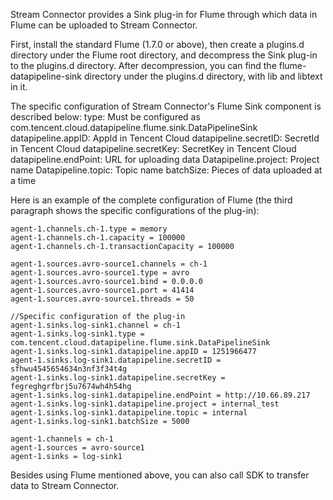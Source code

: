 Stream Connector provides a Sink plug-in for Flume through which data in Flume can be uploaded to Stream Connector. 

First, install the standard Flume (1.7.0 or above), then create a plugins.d directory under the Flume root directory, and decompress the Sink plug-in to the plugins.d directory. After decompression, you can find the flume-datapipeline-sink directory under the plugins.d directory, with lib and libtext in it.

The specific configuration of Stream Connector's Flume Sink component is described below:
type: Must be configured as  com.tencent.cloud.datapipeline.flume.sink.DataPipelineSink
datapipeline.appID: AppId in Tencent Cloud
datapipeline.secretID: SecretId in Tencent Cloud
datapipeline.secretKey: SecretKey in Tencent Cloud
datapipeline.endPoint: URL for uploading data
Datapipeline.project: Project name
Datapipeline.topic: Topic name
batchSize: Pieces of data uploaded at a time

Here is an example of the complete configuration of Flume (the third paragraph shows the specific configurations of the plug-in):
```
agent-1.channels.ch-1.type = memory
agent-1.channels.ch-1.capacity = 100000
agent-1.channels.ch-1.transactionCapacity = 100000
	
agent-1.sources.avro-source1.channels = ch-1
agent-1.sources.avro-source1.type = avro
agent-1.sources.avro-source1.bind = 0.0.0.0
agent-1.sources.avro-source1.port = 41414
agent-1.sources.avro-source1.threads = 50

//Specific configuration of the plug-in
agent-1.sinks.log-sink1.channel = ch-1
agent-1.sinks.log-sink1.type = com.tencent.cloud.datapipeline.flume.sink.DataPipelineSink
agent-1.sinks.log-sink1.datapipeline.appID = 1251966477
agent-1.sinks.log-sink1.datapipeline.secretID = sfhwu4545654634n3nf3f34t4g
agent-1.sinks.log-sink1.datapipeline.secretKey = fegreghgrfbrj5u7674wh4h54hg
agent-1.sinks.log-sink1.datapipeline.endPoint = http://10.66.89.217
agent-1.sinks.log-sink1.datapipeline.project = internal_test
agent-1.sinks.log-sink1.datapipeline.topic = internal
agent-1.sinks.log-sink1.batchSize = 5000
  
agent-1.channels = ch-1
agent-1.sources = avro-source1
agent-1.sinks = log-sink1
```	

Besides using Flume mentioned above, you can also call SDK to transfer data to Stream Connector. 

